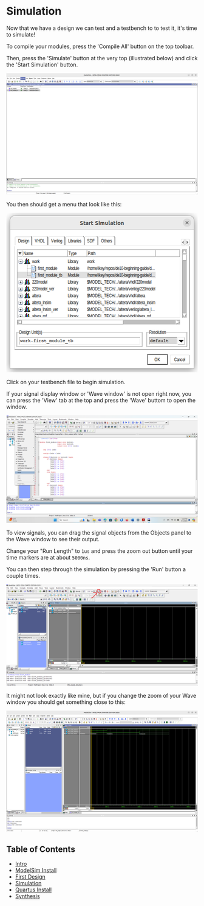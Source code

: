 # Simulation

Now that we have a design we can test and a testbench to to test it, it's time to simulate!

To compile your modules, press the 'Compile All' button on the top toolbar.

Then, press the 'Simulate' button at the very top (illustrated below) and click the 'Start Simulation' button.

![Toolbar_Choices](./images/toolbar_choices.png)

You then should get a menu that look like this:

![Starting_Sim](./images/starting_sim.png)

Click on your testbench file to begin simulation.

If your signal display window or 'Wave window' is not open right now, you can press the 'View' tab at the top and press the 'Wave' buttom to open the window.

![Open_Wave](./images/open_wave.png)

To view signals, you can drag the signal objects from the Objects panel to the Wave window to see their output.

Change your "Run Length" to `1us` and press the zoom out button until your time markers are at about `5000ns`.

You can then step through the simulation by pressing the 'Run' button a couple times.

![Run_Button](./images/run_button.png)

It might not look exactly like mine, but if you change the zoom of your Wave window you should get something close to this:

![Final_Sim](./images/final_sim.png)

## Table of Contents
- [Intro](./0_intro.md)
- [ModelSim Install](./1_modelsim_install.md)
- [First Design](./2_first_design.md)
- [Simulation](./3_simulation.md)
- [Quartus Install](./4_quartus_install.md)
- [Synthesis](./5_synthesis.md)
